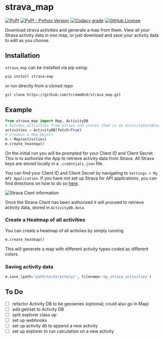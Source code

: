 # strava_map
[![PyPI](https://img.shields.io/pypi/v/strava-map)](https://pypi.org/project/strava-map/)
[![PyPI - Python Version](https://img.shields.io/pypi/pyversions/strava-map)](https://pypi.org/project/strava-map/)
[![Codacy grade](https://img.shields.io/codacy/grade/867cdf362b5d4470951f2da590356910)](https://www.codacy.com/gh/tcramm0nd/strava_map)
[![GitHub License](https://img.shields.io/github/license/tcramm0nd/strava_map)](https://github.com/tcramm0nd/strava_map/blob/main/LICENSE)

Download strava activities and generate a map from them. View all your Strava activity data in one map, or just download and save your activity data to edit as you choose.

## Installation
`strava_map` can be installed via pip using:

```bash 
pip install strava-map
```
or run directly from a cloned repo

```bash
git clone https://github.com/tcramm0nd/strava_map.git
```

## Example

```python
from strava_map import Map. ActivityDB
# Fetches activities from Strava and stores them in an ActivityDataBase
activities = ActivityDB(fetch=True)
# Creates a Map Object 
m = Map(activities)
m.create_heatmap()
```

On the initial run you will be prompted for your Client ID and Client Secret. This is to authorize the App to retrieve activity data from Strava. All Strava keys are stored locally in a `.credntials.json` file.

You can find your Client ID and Client Secret by navigating to `Settings > My API Application`. If you have not set up Strava for API applications, you can find directions on how to do so [here](https://developers.strava.com/docs/getting-started/#account).

![Strava Cient information](https://developers.strava.com/images/getting-started-1.png)

Once the Strava Client has been authorized it will proceed to retrieve activity data, stored in `ActivityDB.data`.

### Create a Heatmap of all activities
You can create a heatmap of all activiies by simply running
```python
m.create_heatmap()
```
This will generate a map with different activity types coded as different colors.

### Saving activity data
```python
m.save_(path='path/to/directory/', filename='my_strava_activities')
```

## To Do
- [ ] refactor Activity DB to be geoseries (optional; could also go in Map)
- [ ] add get/set to Activity DB
- [ ] split explorer class up
- [ ] set up webhooks
- [ ] set up activity db to append a new activity
- [ ] set up explorer to run calculation on a new activity
